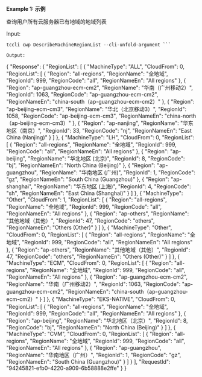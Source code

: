 **Example 1: 示例**

查询用户所有云服务器已有地域的地域列表

Input: 

```
tccli cwp DescribeMachineRegionList --cli-unfold-argument ```

Output: 
```
{
    "Response": {
        "RegionList": [
            {
                "MachineType": "ALL",
                "CloudFrom": 0,
                "RegionList": [
                    {
                        "Region": "all-regions",
                        "RegionName": "全地域",
                        "RegionId": 999,
                        "RegionCode": "all",
                        "RegionNameEn": "All regions"
                    },
                    {
                        "Region": "ap-guangzhou-ecm-cm2",
                        "RegionName": "华南（广州移动2）",
                        "RegionId": 1063,
                        "RegionCode": "ap-guangzhou-ecm-cm2",
                        "RegionNameEn": "china-south（ap-guangzhou-ecm-cm2）"
                    },
                    {
                        "Region": "ap-beijing-ecm-cm3",
                        "RegionName": "华北（北京移动3）",
                        "RegionId": 1058,
                        "RegionCode": "ap-beijing-ecm-cm3",
                        "RegionNameEn": "china-north（ap-beijing-ecm-cm3）"
                    },
                    {
                        "Region": "ap-nanjing",
                        "RegionName": "华东地区（南京）",
                        "RegionId": 33,
                        "RegionCode": "nj",
                        "RegionNameEn": "East China (Nanjing)"
                    }
                ]
            },
            {
                "MachineType": "LH",
                "CloudFrom": 0,
                "RegionList": [
                    {
                        "Region": "all-regions",
                        "RegionName": "全地域",
                        "RegionId": 999,
                        "RegionCode": "all",
                        "RegionNameEn": "All regions"
                    },
                    {
                        "Region": "ap-beijing",
                        "RegionName": "华北地区 (北京)",
                        "RegionId": 8,
                        "RegionCode": "bj",
                        "RegionNameEn": "North China (Beijing)"
                    },
                    {
                        "Region": "ap-guangzhou",
                        "RegionName": "华南地区 (广州)",
                        "RegionId": 1,
                        "RegionCode": "gz",
                        "RegionNameEn": "South China (Guangzhou)"
                    },
                    {
                        "Region": "ap-shanghai",
                        "RegionName": "华东地区 (上海)",
                        "RegionId": 4,
                        "RegionCode": "sh",
                        "RegionNameEn": "East China (Shanghai)"
                    }
                ]
            },
            {
                "MachineType": "Other",
                "CloudFrom": 1,
                "RegionList": [
                    {
                        "Region": "all-regions",
                        "RegionName": "全地域",
                        "RegionId": 999,
                        "RegionCode": "all",
                        "RegionNameEn": "All regions"
                    },
                    {
                        "Region": "ap-others",
                        "RegionName": "其他地域（其他）",
                        "RegionId": 47,
                        "RegionCode": "others",
                        "RegionNameEn": "Others (Other)"
                    }
                ]
            },
            {
                "MachineType": "Other",
                "CloudFrom": 0,
                "RegionList": [
                    {
                        "Region": "all-regions",
                        "RegionName": "全地域",
                        "RegionId": 999,
                        "RegionCode": "all",
                        "RegionNameEn": "All regions"
                    },
                    {
                        "Region": "ap-others",
                        "RegionName": "其他地域（其他）",
                        "RegionId": 47,
                        "RegionCode": "others",
                        "RegionNameEn": "Others (Other)"
                    }
                ]
            },
            {
                "MachineType": "ECM",
                "CloudFrom": 0,
                "RegionList": [
                    {
                        "Region": "all-regions",
                        "RegionName": "全地域",
                        "RegionId": 999,
                        "RegionCode": "all",
                        "RegionNameEn": "All regions"
                    },
                    {
                        "Region": "ap-guangzhou-ecm-cm2",
                        "RegionName": "华南（广州移动2）",
                        "RegionId": 1063,
                        "RegionCode": "ap-guangzhou-ecm-cm2",
                        "RegionNameEn": "china-south（ap-guangzhou-ecm-cm2）"
                    }
                ]
            },
            {
                "MachineType": "EKS-NATIVE",
                "CloudFrom": 0,
                "RegionList": [
                    {
                        "Region": "all-regions",
                        "RegionName": "全地域",
                        "RegionId": 999,
                        "RegionCode": "all",
                        "RegionNameEn": "All regions"
                    },
                    {
                        "Region": "ap-beijing",
                        "RegionName": "华北地区（北京）",
                        "RegionId": 8,
                        "RegionCode": "bj",
                        "RegionNameEn": "North China (Beijing)"
                    }
                ]
            },
            {
                "MachineType": "CVM",
                "CloudFrom": 0,
                "RegionList": [
                    {
                        "Region": "all-regions",
                        "RegionName": "全地域",
                        "RegionId": 999,
                        "RegionCode": "all",
                        "RegionNameEn": "All regions"
                    },
                    {
                        "Region": "ap-guangzhou",
                        "RegionName": "华南地区（广州）",
                        "RegionId": 1,
                        "RegionCode": "gz",
                        "RegionNameEn": "South China (Guangzhou)"
                    }
                ]
            }
        ],
        "RequestId": "94245821-efb0-4220-a909-6b58888e2ffe"
    }
}
```

